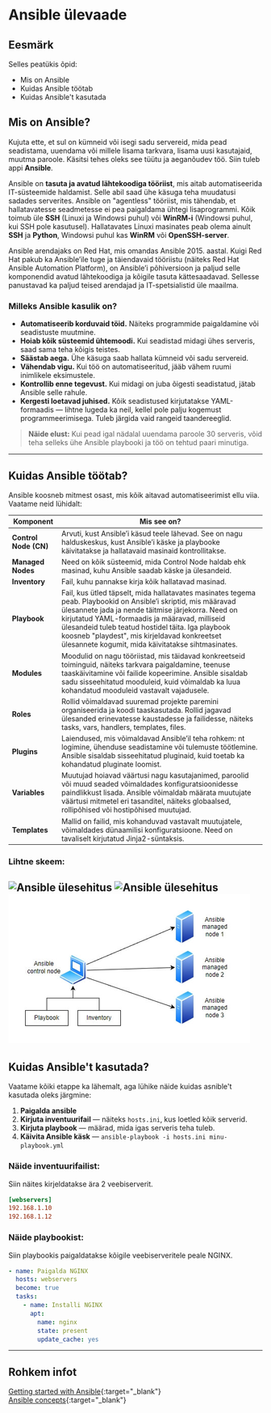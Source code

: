 
# Ansible ülevaade

## Eesmärk

Selles peatükis õpid:

- Mis on Ansible
- Kuidas Ansible töötab
- Kuidas Ansible't kasutada

## Mis on Ansible?

Kujuta ette, et sul on kümneid või isegi sadu servereid, mida pead seadistama, uuendama või millele lisama tarkvara, lisama uusi kasutajaid, muutma paroole. Käsitsi tehes oleks see tüütu ja aeganõudev töö. Siin tuleb appi **Ansible**.

Ansible on **tasuta ja avatud lähtekoodiga tööriist**, mis aitab automatiseerida IT-süsteemide haldamist. Selle abil saad ühe käsuga teha muudatusi sadades serverites. Ansible on "agentless" tööriist, mis tähendab, et hallatavatesse seadmetesse ei pea paigaldama ühtegi lisaprogrammi. Kõik toimub üle **SSH** (Linuxi ja Windowsi puhul) või **WinRM-i** (Windowsi puhul, kui SSH pole kasutusel). Hallatavates Linuxi masinates peab olema ainult **SSH** ja **Python**, Windowsi puhul kas **WinRM** või **OpenSSH-server**.

Ansible arendajaks on Red Hat, mis omandas Ansible 2015. aastal. Kuigi Red Hat pakub ka Ansible’ile tuge ja täiendavaid tööriistu (näiteks Red Hat Ansible Automation Platform), on Ansible’i põhiversioon ja paljud selle komponendid avatud lähtekoodiga ja kõigile tasuta kättesaadavad. Sellesse panustavad ka paljud teised arendajad ja IT-spetsialistid üle maailma.

### Milleks Ansible kasulik on?

- **Automatiseerib korduvaid töid.** Näiteks programmide paigaldamine või seadistuste muutmine.
- **Hoiab kõik süsteemid ühtemoodi.** Kui seadistad midagi ühes serveris, saad sama teha kõigis teistes.
- **Säästab aega.** Ühe käsuga saab hallata kümneid või sadu servereid.
- **Vähendab vigu.** Kui töö on automatiseeritud, jääb vähem ruumi inimlikele eksimustele.
- **Kontrollib enne tegevust.** Kui midagi on juba õigesti seadistatud, jätab Ansible selle rahule.
- **Kergesti loetavad juhised.** Kõik seadistused kirjutatakse YAML-formaadis — lihtne lugeda ka neil, kellel pole palju kogemust programmeerimisega. Tuleb järgida vaid rangeid taandereeglid.

> **Näide elust:** Kui pead igal nädalal uuendama paroole 30 serveris, võid teha selleks ühe Ansible playbooki ja töö on tehtud paari minutiga.

---

## Kuidas Ansible töötab?

Ansible koosneb mitmest osast, mis kõik aitavad automatiseerimist ellu viia. Vaatame neid lühidalt:

| Komponent         | Mis see on?                                                                 |
|-------------------|---------------------------------------------------------------------------|
| **Control Node (CN)**  | Arvuti, kust Ansible’i käsud teele lähevad. See on nagu halduskeskus, kust Ansible’i käske ja playbooke käivitatakse ja hallatavaid masinaid kontrollitakse.            |
| **Managed Nodes** | Need on kõik süsteemid, mida Control Node haldab ehk masinad, kuhu Ansible saadab käske ja ülesandeid.                      |
| **Inventory**     | Fail, kuhu pannakse kirja kõik hallatavad masinad.    |
| **Playbook**      | Fail, kus ütled täpselt, mida hallatavates masinates tegema peab. Playbookid on Ansible’i skriptid, mis määravad ülesannete jada ja nende täitmise järjekorra. Need on kirjutatud YAML-formaadis ja määravad, milliseid ülesandeid tuleb teatud hostidel täita. Iga playbook koosneb "playdest", mis kirjeldavad konkreetset ülesannete kogumit, mida käivitatakse sihtmasinates.        |
| **Modules**       | Moodulid on nagu tööriistad, mis täidavad konkreetseid toiminguid, näiteks tarkvara paigaldamine, teenuse taaskäivitamine või failide kopeerimine. Ansible sisaldab sadu sisseehitatud mooduleid, kuid võimaldab ka luua kohandatud mooduleid vastavalt vajadusele. |
| **Roles**         | Rollid võimaldavad suuremad projekte paremini organiseerida ja koodi taaskasutada. Rollid jagavad ülesanded erinevatesse kaustadesse ja failidesse, näiteks tasks, vars, handlers, templates, files. 
| **Plugins**       | Laiendused, mis võimaldavad Ansible’il teha rohkem: nt logimine, ühenduse seadistamine või tulemuste töötlemine. Ansible sisaldab sisseehitatud pluginaid, kuid toetab ka kohandatud pluginate loomist. |
| **Variables**     | Muutujad hoiavad väärtusi nagu kasutajanimed, paroolid või muud seaded võimaldades konfiguratsioonidesse paindlikkust lisada.  Ansible võimaldab määrata muutujate väärtusi mitmetel eri tasanditel, näiteks globaalsed, rollipõhised või hostipõhised muutujad. |
| **Templates**     | Mallid on failid, mis kohanduvad vastavalt muutujatele, võimaldades dünaamilisi konfiguratsioone. Need on tavaliselt kirjutatud Jinja2-süntaksis. |

### Lihtne skeem:

![Ansible ülesehitus](images/ansible/Ansible_skeem1.jpg)
![Ansible ülesehitus](images\ansible\Ansible_skeem1.jpg)
![Ansible ülesehitus](images/Ansible_skeem1.jpg)
---

## Kuidas Ansible't kasutada?

Vaatame kõiki etappe ka lähemalt, aga lühike näide kuidas asnible't kasutada oleks järgmine:

1. **Paigalda ansible**
2. **Kirjuta inventuurifail** — näiteks `hosts.ini`, kus loetled kõik serverid.
3. **Kirjuta playbook** — määrad, mida igas serveris teha tuleb.
4. **Käivita Ansible käsk** — `ansible-playbook -i hosts.ini minu-playbook.yml`

### Näide inventuurifailist:

Siin näites kirjeldatakse ära 2 veebiserverit.

```ini
[webservers]
192.168.1.10
192.168.1.12
```

### Näide playbookist:

Siin playbookis paigaldatakse kõigile veebiserveritele peale NGINX.

```yaml
- name: Paigalda NGINX
  hosts: webservers
  become: true
  tasks:
    - name: Installi NGINX
      apt:
        name: nginx
        state: present
        update_cache: yes
```

---

## Rohkem infot

[Getting started with Ansible](https://docs.ansible.com/ansible/latest/getting_started/index.html){:target="_blank"}  
[Ansible concepts](https://docs.ansible.com/ansible/latest/getting_started/basic_concepts.html){:target="_blank"}